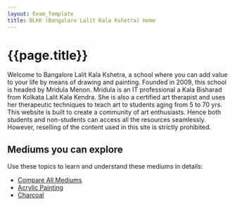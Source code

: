 ```yaml
---
layout: Exam_Template
title: BLKK (Bangalore Lalit Kala Kshetra) Home
---
```


# {{page.title}}

Welcome to Bangalore Lalit Kala Kshetra, a school where you can add value to your life by means of drawing and painting. Founded in 2009, this school is headed by Mridula Menon. Mridula is an IT professional a Kala Bisharad from Kolkata Lalit Kala Kendra. She is also a certified art therapist and uses her therapeutic techniques to teach art to students aging from 5 to 70 yrs. This website is built to create a community of art enthusiasts. Hence both students and non-students can access all the resources seamlessly. However, reselling of the content used in this site is strictly prohibited.

## Mediums you can explore

Use these topics to learn and understand these mediums in details:
-  [Compare All Mediums](topics/Compare_All_Mediums.md)
-  [Acrylic Painting](topics/Acrylic_Painting.md)
-  [Charcoal](topics/Charcoal.md)

